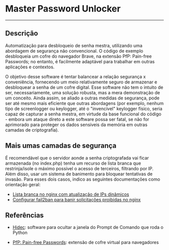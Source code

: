 # Master Password Unlocker
---

## Descrição
Automatização para desbloqueio de senha mestra, utilizando uma abordagem de segurança não convencional. O código de exemplo desbloqueia um cofre do navegador Brave, na extensão PfP: Pain-free Passwords; no entanto, é facilmente adaptável para trabalhar em outras aplicações e contextos.

O objetivo desse software é tentar balancear a relação segurança x conveniência, fornecendo um meio relativamente seguro de armazenar e desbloquear a senha de um cofre digital. Esse software não tem o intuito de ser, necessariamente, uma solução robusta, mas a mera demonstração de um conceito. Ainda assim, se aliado a outras medidas de segurança, pode ser até mesmo mais eficiente que outras abordagens (por exemplo, nenhum tipo de screenlogger ou keylogger, até o "invencível" keylogger físico, seria capaz de capturar a senha mestra, em virtude da base funcional do código - embora um ataque direto a este software possa ser fatal, se não for aprimorado para proteger os dados sensíveis da memória em outras camadas de criptografia).

## Mais umas camadas de segurança
É recomendável que o servidor aonde a senha criptografada vai ficar armazenada (no index.php) tenha um recurso de lista branca que restrinja/isole o máximo possível o acesso de terceiros, filtrando por IP. Além disso, usar um sistema de banimento para bloquear tentativas de invasão. Para esses dois casos, indico as seguintes documentações como orientação geral:
  - [Lista branca no nginx com atualização de IPs dinâmicos](https://guides.wp-bullet.com/auto-whitelist-multiple-dynamic-dns-addresses-for-nginx-security/)
  - [Configurar fail2ban para banir solicitações proibidas no nginx](https://guides.wp-bullet.com/configure-fail2ban-to-ban-nginx-403-forbidden-requests/)

## Referências
- [Hidec](https://github.com/tostercx/hidec): software para ocultar a janela do Prompt de Comando que roda o Python

- [PfP: Pain-free Passwords](https://github.com/palant/pfp): extensão de cofre virtual para navegadores
